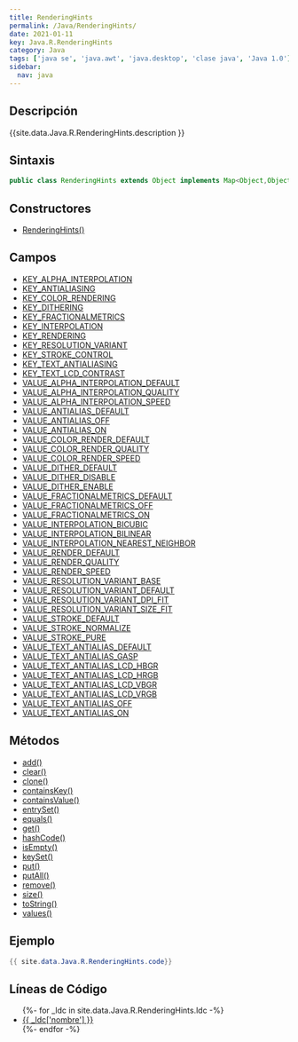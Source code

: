 ```yaml
---
title: RenderingHints
permalink: /Java/RenderingHints/
date: 2021-01-11
key: Java.R.RenderingHints
category: Java
tags: ['java se', 'java.awt', 'java.desktop', 'clase java', 'Java 1.0']
sidebar: 
  nav: java
---
```


## Descripción
{{site.data.Java.R.RenderingHints.description }}

## Sintaxis
~~~java
public class RenderingHints extends Object implements Map<Object,Object>, Cloneable
~~~

## Constructores
* [RenderingHints()](/Java/RenderingHints/RenderingHints/)

## Campos
* [KEY_ALPHA_INTERPOLATION](/Java/RenderingHints/KEY_ALPHA_INTERPOLATION)
* [KEY_ANTIALIASING](/Java/RenderingHints/KEY_ANTIALIASING)
* [KEY_COLOR_RENDERING](/Java/RenderingHints/KEY_COLOR_RENDERING)
* [KEY_DITHERING](/Java/RenderingHints/KEY_DITHERING)
* [KEY_FRACTIONALMETRICS](/Java/RenderingHints/KEY_FRACTIONALMETRICS)
* [KEY_INTERPOLATION](/Java/RenderingHints/KEY_INTERPOLATION)
* [KEY_RENDERING](/Java/RenderingHints/KEY_RENDERING)
* [KEY_RESOLUTION_VARIANT](/Java/RenderingHints/KEY_RESOLUTION_VARIANT)
* [KEY_STROKE_CONTROL](/Java/RenderingHints/KEY_STROKE_CONTROL)
* [KEY_TEXT_ANTIALIASING](/Java/RenderingHints/KEY_TEXT_ANTIALIASING)
* [KEY_TEXT_LCD_CONTRAST](/Java/RenderingHints/KEY_TEXT_LCD_CONTRAST)
* [VALUE_ALPHA_INTERPOLATION_DEFAULT](/Java/RenderingHints/VALUE_ALPHA_INTERPOLATION_DEFAULT)
* [VALUE_ALPHA_INTERPOLATION_QUALITY](/Java/RenderingHints/VALUE_ALPHA_INTERPOLATION_QUALITY)
* [VALUE_ALPHA_INTERPOLATION_SPEED](/Java/RenderingHints/VALUE_ALPHA_INTERPOLATION_SPEED)
* [VALUE_ANTIALIAS_DEFAULT](/Java/RenderingHints/VALUE_ANTIALIAS_DEFAULT)
* [VALUE_ANTIALIAS_OFF](/Java/RenderingHints/VALUE_ANTIALIAS_OFF)
* [VALUE_ANTIALIAS_ON](/Java/RenderingHints/VALUE_ANTIALIAS_ON)
* [VALUE_COLOR_RENDER_DEFAULT](/Java/RenderingHints/VALUE_COLOR_RENDER_DEFAULT)
* [VALUE_COLOR_RENDER_QUALITY](/Java/RenderingHints/VALUE_COLOR_RENDER_QUALITY)
* [VALUE_COLOR_RENDER_SPEED](/Java/RenderingHints/VALUE_COLOR_RENDER_SPEED)
* [VALUE_DITHER_DEFAULT](/Java/RenderingHints/VALUE_DITHER_DEFAULT)
* [VALUE_DITHER_DISABLE](/Java/RenderingHints/VALUE_DITHER_DISABLE)
* [VALUE_DITHER_ENABLE](/Java/RenderingHints/VALUE_DITHER_ENABLE)
* [VALUE_FRACTIONALMETRICS_DEFAULT](/Java/RenderingHints/VALUE_FRACTIONALMETRICS_DEFAULT)
* [VALUE_FRACTIONALMETRICS_OFF](/Java/RenderingHints/VALUE_FRACTIONALMETRICS_OFF)
* [VALUE_FRACTIONALMETRICS_ON](/Java/RenderingHints/VALUE_FRACTIONALMETRICS_ON)
* [VALUE_INTERPOLATION_BICUBIC](/Java/RenderingHints/VALUE_INTERPOLATION_BICUBIC)
* [VALUE_INTERPOLATION_BILINEAR](/Java/RenderingHints/VALUE_INTERPOLATION_BILINEAR)
* [VALUE_INTERPOLATION_NEAREST_NEIGHBOR](/Java/RenderingHints/VALUE_INTERPOLATION_NEAREST_NEIGHBOR)
* [VALUE_RENDER_DEFAULT](/Java/RenderingHints/VALUE_RENDER_DEFAULT)
* [VALUE_RENDER_QUALITY](/Java/RenderingHints/VALUE_RENDER_QUALITY)
* [VALUE_RENDER_SPEED](/Java/RenderingHints/VALUE_RENDER_SPEED)
* [VALUE_RESOLUTION_VARIANT_BASE](/Java/RenderingHints/VALUE_RESOLUTION_VARIANT_BASE)
* [VALUE_RESOLUTION_VARIANT_DEFAULT](/Java/RenderingHints/VALUE_RESOLUTION_VARIANT_DEFAULT)
* [VALUE_RESOLUTION_VARIANT_DPI_FIT](/Java/RenderingHints/VALUE_RESOLUTION_VARIANT_DPI_FIT)
* [VALUE_RESOLUTION_VARIANT_SIZE_FIT](/Java/RenderingHints/VALUE_RESOLUTION_VARIANT_SIZE_FIT)
* [VALUE_STROKE_DEFAULT](/Java/RenderingHints/VALUE_STROKE_DEFAULT)
* [VALUE_STROKE_NORMALIZE](/Java/RenderingHints/VALUE_STROKE_NORMALIZE)
* [VALUE_STROKE_PURE](/Java/RenderingHints/VALUE_STROKE_PURE)
* [VALUE_TEXT_ANTIALIAS_DEFAULT](/Java/RenderingHints/VALUE_TEXT_ANTIALIAS_DEFAULT)
* [VALUE_TEXT_ANTIALIAS_GASP](/Java/RenderingHints/VALUE_TEXT_ANTIALIAS_GASP)
* [VALUE_TEXT_ANTIALIAS_LCD_HBGR](/Java/RenderingHints/VALUE_TEXT_ANTIALIAS_LCD_HBGR)
* [VALUE_TEXT_ANTIALIAS_LCD_HRGB](/Java/RenderingHints/VALUE_TEXT_ANTIALIAS_LCD_HRGB)
* [VALUE_TEXT_ANTIALIAS_LCD_VBGR](/Java/RenderingHints/VALUE_TEXT_ANTIALIAS_LCD_VBGR)
* [VALUE_TEXT_ANTIALIAS_LCD_VRGB](/Java/RenderingHints/VALUE_TEXT_ANTIALIAS_LCD_VRGB)
* [VALUE_TEXT_ANTIALIAS_OFF](/Java/RenderingHints/VALUE_TEXT_ANTIALIAS_OFF)
* [VALUE_TEXT_ANTIALIAS_ON](/Java/RenderingHints/VALUE_TEXT_ANTIALIAS_ON)

## Métodos
* [add()](/Java/RenderingHints/add)
* [clear()](/Java/RenderingHints/clear)
* [clone()](/Java/RenderingHints/clone)
* [containsKey()](/Java/RenderingHints/containsKey)
* [containsValue()](/Java/RenderingHints/containsValue)
* [entrySet()](/Java/RenderingHints/entrySet)
* [equals()](/Java/RenderingHints/equals)
* [get()](/Java/RenderingHints/get)
* [hashCode()](/Java/RenderingHints/hashCode)
* [isEmpty()](/Java/RenderingHints/isEmpty)
* [keySet()](/Java/RenderingHints/keySet)
* [put()](/Java/RenderingHints/put)
* [putAll()](/Java/RenderingHints/putAll)
* [remove()](/Java/RenderingHints/remove)
* [size()](/Java/RenderingHints/size)
* [toString()](/Java/RenderingHints/toString)
* [values()](/Java/RenderingHints/values)

## Ejemplo
~~~java
{{ site.data.Java.R.RenderingHints.code}}
~~~

## Líneas de Código
<ul>
{%- for _ldc in site.data.Java.R.RenderingHints.ldc -%}
   <li>
       <a href="{{_ldc['url'] }}">{{ _ldc['nombre'] }}</a>
   </li>
{%- endfor -%}
</ul>
